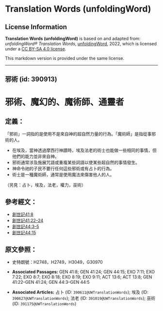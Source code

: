 # Translation Words (unfoldingWord)

## License Information

**Translation Words (unfoldingWord)** is based on and adapted from: _unfoldingWord® Translation Words_, [unfoldingWord](https://unfoldingword.org/utw), 2022, which is licensed under a [CC BY-SA 4.0 license](https://creativecommons.org/licenses/by-sa/4.0/legalcode.en).

This markdown version is provided under the same license.



--------------------------------

## 邪術 (id: 390913)

邪術、魔幻的、魔術師、通靈者
==============

定義：
---

「邪術」一詞指的是使用不是來自神的超自然力量的行為。「魔術師」是指從事邪術的人。

* 在埃及，當神透過摩西行神蹟時，埃及法老的術士也能做一些相同的事情，但他們的能力並非來自神。
* 邪術通常涉及施展咒語或重複某些詞語以使某些超自然的事情發生。
* 神命令祂的子民不要行任何這些邪術或有占卜的行為。
* 術士是一種魔術師，通常是使用魔法來傷害他人的人。

（另見：占卜，埃及，法老，權力，巫術）

參考經文：
-----

* [創世記41:8](https://ref.ly/Gen41:8)
* [創世記41:22–24](https://ref.ly/Gen41:22-Gen41:24)
* [創世記44:3–5](https://ref.ly/Gen44:3-Gen44:5)
* [創世記44:15](https://ref.ly/Gen44:15)

原文參照：
-----

* 史特朗號：H2748，H2749，H3049，G30970

* **Associated Passages:** GEN 41:8; GEN 41:24; GEN 44:15; EXO 7:11; EXO 7:22; EXO 8:7; EXO 8:18; EXO 8:19; EXO 9:11; ACT 13:6; ACT 13:8; GEN 41:22–GEN 41:24; GEN 44:3–GEN 44:5
* **Associated Articles:** 占卜 (ID: `390611@UWTranslationWords`); 埃及 (ID: `390627@UWTranslationWords`); 法老 (ID: `391019@UWTranslationWords`); 巫術 (ID: `391175@UWTranslationWords`)

